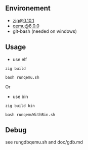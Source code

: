 ## Environement

- zig@0.10.1
- qemu@8.0.0
- git-bash (needed on windows)

## Usage

- use elf
```shell
zig build 

bash runqemu.sh
```

Or

- use bin
```shell
zig build bin

bash runqemuWithBin.sh
```

## Debug

see rungdbqemu.sh and doc/gdb.md